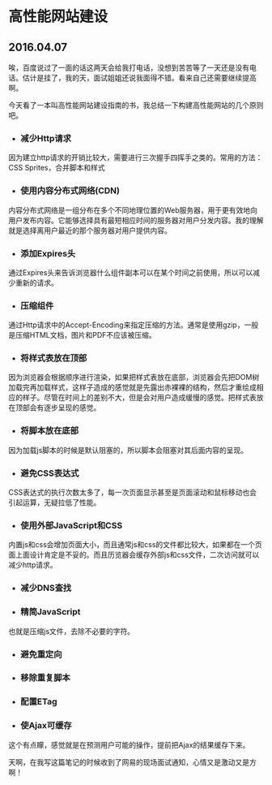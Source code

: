 # 高性能网站建设
## 2016.04.07

唉，百度说过了一面的话这两天会给我打电话，没想到苦苦等了一天还是没有电话。估计是挂了，我的天，面试姐姐还说我面得不错。看来自己还需要继续提高啊。

今天看了一本叫高性能网站建设指南的书，我总结一下构建高性能网站的几个原则吧。

* ### 减少Http请求

因为建立http请求的开销比较大，需要进行三次握手四挥手之类的。常用的方法：CSS Sprites，合并脚本和样式

* ### 使用内容分布式网络(CDN)

内容分布式网络是一组分布在多个不同地理位置的Web服务器，用于更有效地向用户发布内容。它能够选择具有最短相应时间的服务器对用户分发内容。我的理解就是选择离用户最近的那个服务器对用户提供内容。

* ### 添加Expires头

通过Expires头来告诉浏览器什么组件副本可以在某个时间之前使用，所以可以减少重新的请求。

* ### 压缩组件

通过Http请求中的Accept-Encoding来指定压缩的方法。通常是使用gzip，一般是压缩HTML文档，图片和PDF不应该被压缩。

* ### 将样式表放在顶部

因为浏览器会根据顺序进行渲染，如果把样式表放在底部，浏览器会先把DOM树加载完再加载样式，这样子造成的感觉就是先露出赤裸裸的结构，然后才重绘成相应的样子。尽管在时间上的差别不大，但是会对用户造成缓慢的感觉。把样式表放在顶部会有逐步呈现的感觉。

* ### 将脚本放在底部

因为加载js脚本的时候是默认阻塞的，所以脚本会阻塞对其后面内容的呈现。

* ### 避免CSS表达式

CSS表达式的执行次数太多了，每一次页面显示甚至是页面滚动和鼠标移动也会引起运算，无疑拉低了性能。

* ### 使用外部JavaScript和CSS

内置js和css会增加页面大小，而且通常js和css的文件都比较大，如果都在一个页面上面设计肯定是不妥的。而且历览器会缓存外部js和css文件，二次访问就可以减少http请求。

* ### 减少DNS查找

* ### 精简JavaScript

也就是压缩js文件，去除不必要的字符。

* ### 避免重定向

* ### 移除重复脚本

* ### 配置ETag

* ### 使Ajax可缓存

这个有点矇，感觉就是在预测用户可能的操作，提前把Ajax的结果缓存下来。


天啊，在我写这篇笔记的时候收到了网易的现场面试通知，心情又是激动又是方啊！
